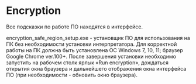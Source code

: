 # Encryption
Все подсказки по работе ПО находятся в интерфейсе.

encryption_safe_region_setup.exe - установщик ПО для использования на ПК без необходимости установки интерпретатора. 
  Для корректной работы на ПК должна быть установлена ОС Windows 7, 10, 11; браузер Google Chrome ver.100+.
  После завершения установки необходимо запустить на рабочем столк ярлык «Run encryption», дождаться открытия окна браузера и дальнейшего отображения окна интерфейса ПО (при необходимости - обновить окно браузера).
